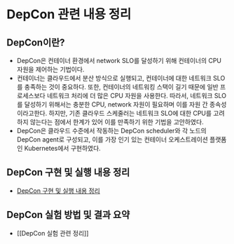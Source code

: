 # DepCon 관련 내용 정리
## DepCon이란?
* DepCon은 컨테이너 환경에서 network SLO를 달성하기 위해 컨테이너의 CPU 자원을 제어하는 기법이다.
* 컨테이너는 클라우드에서 분산 방식으로 실행되고, 컨테이너에 대한 네트워크 SLO를 충족하는 것이 중요하다. 또한, 컨테이너의 네트워킹 스택이 길기 때문에 일반 프로세스보다 네트워크 처리에 더 많은 CPU 자원을 사용한다. 따라서, 네트워크 SLO를 달성하기 위해서는 충분한 CPU, network 자원이 필요하며 이를 자원 간 종속성이라고한다. 하지만, 기존 클라우드 스케줄러는 네트워크 SLO에 대한 CPU를 고려하지 않는다는 점에서 한계가 있어 이를 만족하기 위한 기법을 고안하였다. 
* DepCon은 클라우드 수준에서 작동하는 DepCon scheduler와 각 노드의 DepCon agent로 구성되고, 이를 가장 인기 있는 컨테이너 오케스트레이션 플랫폼인 Kubernetes에서 구현하였다. 

## DepCon 구현 및 실행 내용 정리
* [DepCon 구현 및 실행 내용 정리](https://github.com/kiiimes/DepCon/tree/master/implementation#depcon-%EA%B5%AC%ED%98%84-%EB%B0%8F-%EC%8B%A4%ED%96%89-%EB%82%B4%EC%9A%A9-%EC%A0%95%EB%A6%AC)

## DepCon 실험 방법 및 결과 요약
* [[DepCon 실험 관련 정리]]



